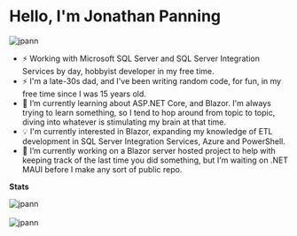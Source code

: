 <h1 align="left">Hello, I'm Jonathan Panning</h1>

<p align="left"> <img src="https://komarev.com/ghpvc/?username=jpann" alt="jpann" /> </p>

- ⚡ Working with Microsoft SQL Server and SQL Server Integration Services by day, hobbyist developer in my free time.
- ⚡ I'm a late-30s dad, and I've been writing random code, for fun, in my free time since I was 15 years old.
- 🌱 I’m currently learning about ASP.NET Core, and Blazor. I'm always trying to learn something, so I tend to hop around from topic to topic, diving into whatever is stimulating my brain at that time.
- 💡 I'm currently interested in Blazor, expanding my knowledge of ETL development in SQL Server Integration Services, Azure and PowerShell.
- 🔭 I’m currently working on a Blazor server hosted project to help with keeping track of the last time you did something, but I'm waiting on .NET MAUI before I make any sort of public repo.


**Stats**
<p align="left">
<img align="center" src="https://github-readme-stats.vercel.app/api?username=jpann&show_icons=true" alt="jpann" /> <br/><br/>
<img align="left" src="https://github-readme-stats.vercel.app/api/top-langs/?username=jpann&layout=compact&hide=html" alt="jpann" />
</p>
